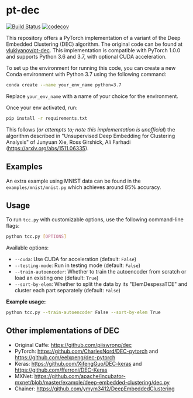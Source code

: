 # pt-dec
[![Build Status](https://travis-ci.org/vlukiyanov/pt-dec.svg?branch=master)](https://travis-ci.org/vlukiyanov/pt-dec) [![codecov](https://codecov.io/gh/vlukiyanov/pt-dec/branch/master/graph/badge.svg)](https://codecov.io/gh/vlukiyanov/pt-dec)


This repository offers a PyTorch implementation of a variant of the Deep Embedded Clustering (DEC) algorithm. The original code can be found at [vlukiyanov/pt-dec](https://github.com/vlukiyanov/pt-dec/tree/master/ptdec). This implementation is compatible with PyTorch 1.0.0 and supports Python 3.6 and 3.7, with optional CUDA acceleration.

To set up the environment for running this code, you can create a new Conda environment with Python 3.7 using the following command:

```bash
conda create --name your_env_name python=3.7
```
Replace `your_env_name` with a name of your choice for the environment.

Once your env activated, run:
```bash
pip install -r requirements.txt
```

This follows (*or attempts to; note this implementation is unofficial*) the algorithm described in "Unsupervised Deep Embedding for Clustering Analysis" of Junyuan Xie, Ross Girshick, Ali Farhadi (<https://arxiv.org/abs/1511.06335>).

## Examples

An extra example using MNIST data can be found in the `examples/mnist/mnist.py` which achieves around 85% accuracy.

## Usage

To run `tcc.py` with customizable options, use the following command-line flags:

```bash
python tcc.py [OPTIONS]
```

Available options:

- `--cuda`: Use CUDA for acceleration (default: `False`)
- `--testing-mode`: Run in testing mode (default: `False`)
- `--train-autoencoder`: Whether to train the autoencoder from scratch or load an existing one (default: `True`)
- `--sort-by-elem`: Whether to split the data by its "ElemDespesaTCE" and cluster each part separately (default: `False`)

**Example usage:**

```bash
python tcc.py --train-autoencoder False --sort-by-elem True
```



## Other implementations of DEC

*   Original Caffe: <https://github.com/piiswrong/dec>
*   PyTorch: <https://github.com/CharlesNord/DEC-pytorch> and <https://github.com/eelxpeng/dec-pytorch>
*   Keras: <https://github.com/XifengGuo/DEC-keras> and <https://github.com/fferroni/DEC-Keras>
*   MXNet: <https://github.com/apache/incubator-mxnet/blob/master/example/deep-embedded-clustering/dec.py>
*   Chainer: <https://github.com/ymym3412/DeepEmbeddedClustering>
